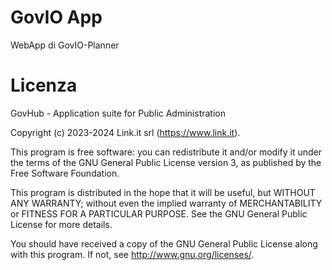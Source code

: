 # GovIO App 

WebApp di GovIO-Planner

# Licenza

GovHub - Application suite for Public Administration

Copyright (c) 2023-2024 Link.it srl (https://www.link.it).

This program is free software: you can redistribute it and/or modify it under the terms of the GNU General Public License version 3, as published by the Free Software Foundation.

This program is distributed in the hope that it will be useful, but WITHOUT ANY WARRANTY; without even the implied warranty of MERCHANTABILITY or FITNESS FOR A PARTICULAR PURPOSE. See the GNU General Public License for more details.

You should have received a copy of the GNU General Public License along with this program. If not, see http://www.gnu.org/licenses/.
